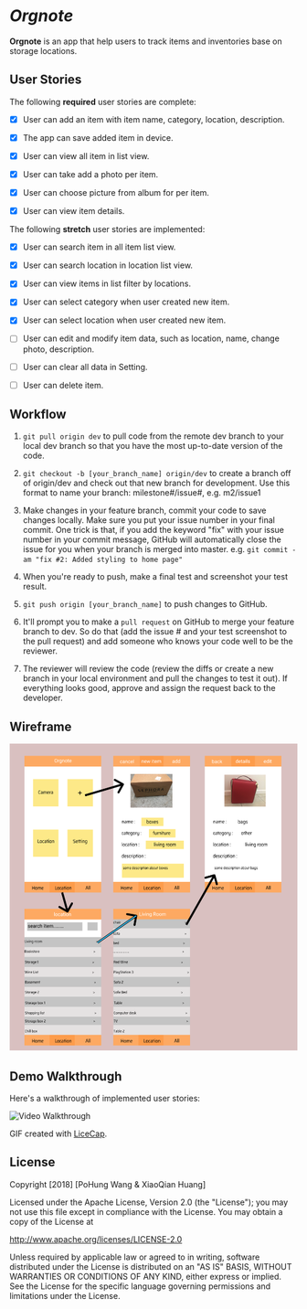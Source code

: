 # *Orgnote*

**Orgnote** is an app that help users to track items and inventories base on storage locations.

## User Stories

The following **required** user stories are complete:

- [x] User can add an item with item name, category, location, description. 
- [x] The app can save added item in device. 
- [x] User can view all item in list view.
- [x] User can take add a photo per item.
- [x] User can choose picture from album for per item.
- [x] User can view item details. 


The following **stretch** user stories are implemented:

- [x] User can search item in all item list view.
- [x] User can search location in location list view. 
- [x] User can view items in list filter by locations.
- [x] User can select category when user created new item.
- [x] User can select location when user created new item.
- [ ] User can edit and modify item data, such as location, name, change photo, description.
- [ ] User can clear all data in Setting.
- [ ] User can delete item.


## Workflow

1. ```git pull origin dev``` to pull code from the remote dev branch to your local dev branch so that you have the most up-to-date version of the code.

2. ```git checkout -b [your_branch_name] origin/dev``` to create a branch off of origin/dev and check out that new branch for development. Use this format to name your branch: milestone#/issue#, e.g. m2/issue1

3. Make changes in your feature branch, commit your code to save changes locally. Make sure you put your issue number in your final commit. One trick is that, if you add the keyword "fix" with your issue number in your commit message, GitHub will automatically close the issue for you when your branch is merged into master. e.g. ```git commit -am "fix #2: Added styling to home page"```

4. When you're ready to push, make a final test and screenshot your test result.

5. ```git push origin [your_branch_name]``` to push changes to GitHub.

6. It'll prompt you to make a ```pull request``` on GitHub to merge your feature branch to dev. So do that (add the issue # and your test screenshot to the pull request) and add someone who knows your code well to be the reviewer.

7. The reviewer will review the code (review the diffs or create a new branch in your local environment and pull the changes to test it out). If everything looks good, approve and assign the request back to the developer.

## Wireframe

<img src='https://github.com/CSC690-Final-Project/Orgnote/blob/master/demo%20src/wireframe.png' title='Wireframe' width='' alt='Wireframe' />


## Demo Walkthrough

Here's a walkthrough of implemented user stories:

<img src='https://i.imgur.com/gylKMz5.gif' title='Video Walkthrough' width='' alt='Video Walkthrough' />

GIF created with [LiceCap](http://www.cockos.com/licecap/).

## License

Copyright [2018] [PoHung Wang & XiaoQian Huang]

Licensed under the Apache License, Version 2.0 (the "License");
you may not use this file except in compliance with the License.
You may obtain a copy of the License at

http://www.apache.org/licenses/LICENSE-2.0

Unless required by applicable law or agreed to in writing, software distributed under the License is distributed on an "AS IS" BASIS, WITHOUT WARRANTIES OR CONDITIONS OF ANY KIND, either express or implied.
See the License for the specific language governing permissions and limitations under the License.
